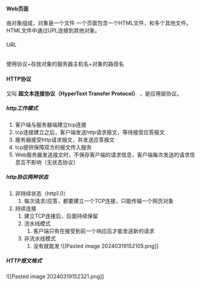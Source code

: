 #### Web页面
由对象组成，对象是一个文件
一个页面包含一个HTML文件，和多个其他文件。HTML文件中通过UPL连接到其他对象。
###### URL
使用协议+存放对象的服务器主机名+对象的路径名

#### HTTP协议
又叫 __超文本连接协议（HyperText Transfer Protocol）__ ，是应用层协议。
##### http工作模式
1. 客户端与服务器端建立tcp连接
2. tcp连接建立之后，客户端发送http请求报文，等待接受应答报文
3. 服务器接受http请求报文，并发送应答报文
4. tcp提供保障双方的报文传入服务
5. Web服务器发送报文时，不保存客户端的请求信息，客户端每次发送的请求信息互不影响（无状态协议）
##### http协议两种状态
1. 非持续状态（http1.0）
	1. 每次请求/应答，都要建立一个TCP连接，只能传输一个网页对象
2. 持续连接
	1. 建立TCP连接后，后面持续保留
	2. 流水线模式
		1. 客户端只有在接受到前一个响应后才能发送新的请求
	3. 非流水线模式
		1. 没有就能发
![[Pasted image 20240319152105.png]]
##### HTTP报文格式
![[Pasted image 20240319152321.png]]
